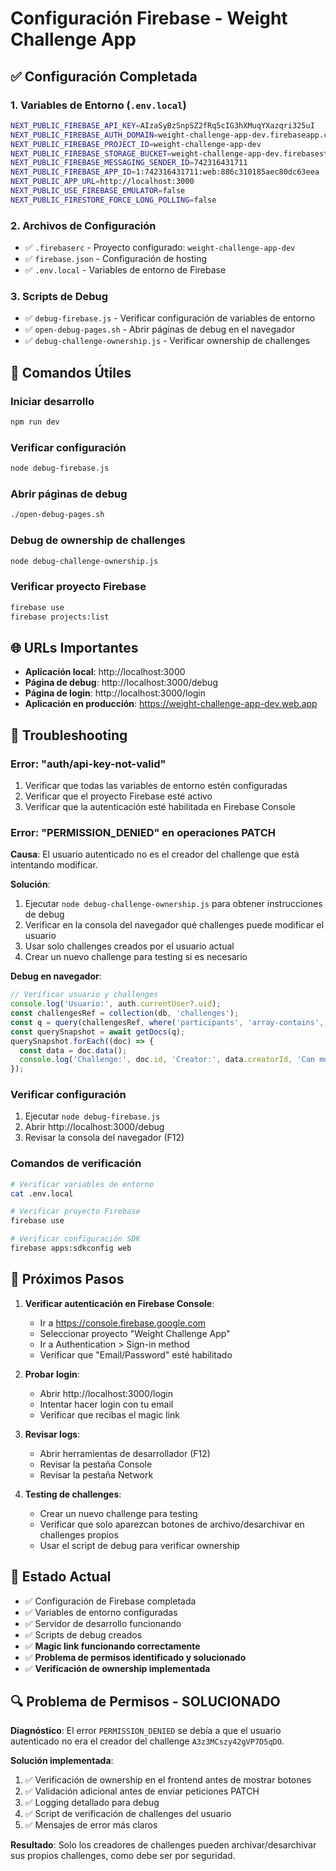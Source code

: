 # Configuración Firebase - Weight Challenge App

## ✅ Configuración Completada

### 1. Variables de Entorno (`.env.local`)
```bash
NEXT_PUBLIC_FIREBASE_API_KEY=AIzaSyBzSnpSZ2fRq5cIG3hXMuqYXazqri325uI
NEXT_PUBLIC_FIREBASE_AUTH_DOMAIN=weight-challenge-app-dev.firebaseapp.com
NEXT_PUBLIC_FIREBASE_PROJECT_ID=weight-challenge-app-dev
NEXT_PUBLIC_FIREBASE_STORAGE_BUCKET=weight-challenge-app-dev.firebasestorage.app
NEXT_PUBLIC_FIREBASE_MESSAGING_SENDER_ID=742316431711
NEXT_PUBLIC_FIREBASE_APP_ID=1:742316431711:web:886c310185aec80dc63eea
NEXT_PUBLIC_APP_URL=http://localhost:3000
NEXT_PUBLIC_USE_FIREBASE_EMULATOR=false
NEXT_PUBLIC_FIRESTORE_FORCE_LONG_POLLING=false
```

### 2. Archivos de Configuración
- ✅ `.firebaserc` - Proyecto configurado: `weight-challenge-app-dev`
- ✅ `firebase.json` - Configuración de hosting
- ✅ `.env.local` - Variables de entorno de Firebase

### 3. Scripts de Debug
- ✅ `debug-firebase.js` - Verificar configuración de variables de entorno
- ✅ `open-debug-pages.sh` - Abrir páginas de debug en el navegador
- ✅ `debug-challenge-ownership.js` - Verificar ownership de challenges

## 🚀 Comandos Útiles

### Iniciar desarrollo
```bash
npm run dev
```

### Verificar configuración
```bash
node debug-firebase.js
```

### Abrir páginas de debug
```bash
./open-debug-pages.sh
```

### Debug de ownership de challenges
```bash
node debug-challenge-ownership.js
```

### Verificar proyecto Firebase
```bash
firebase use
firebase projects:list
```

## 🌐 URLs Importantes

- **Aplicación local**: http://localhost:3000
- **Página de debug**: http://localhost:3000/debug
- **Página de login**: http://localhost:3000/login
- **Aplicación en producción**: https://weight-challenge-app-dev.web.app

## 🔧 Troubleshooting

### Error: "auth/api-key-not-valid"
1. Verificar que todas las variables de entorno estén configuradas
2. Verificar que el proyecto Firebase esté activo
3. Verificar que la autenticación esté habilitada en Firebase Console

### Error: "PERMISSION_DENIED" en operaciones PATCH
**Causa**: El usuario autenticado no es el creador del challenge que está intentando modificar.

**Solución**:
1. Ejecutar `node debug-challenge-ownership.js` para obtener instrucciones de debug
2. Verificar en la consola del navegador qué challenges puede modificar el usuario
3. Usar solo challenges creados por el usuario actual
4. Crear un nuevo challenge para testing si es necesario

**Debug en navegador**:
```javascript
// Verificar usuario y challenges
console.log('Usuario:', auth.currentUser?.uid);
const challengesRef = collection(db, 'challenges');
const q = query(challengesRef, where('participants', 'array-contains', auth.currentUser.uid));
const querySnapshot = await getDocs(q);
querySnapshot.forEach((doc) => {
  const data = doc.data();
  console.log('Challenge:', doc.id, 'Creator:', data.creatorId, 'Can modify:', data.creatorId === auth.currentUser.uid);
});
```

### Verificar configuración
1. Ejecutar `node debug-firebase.js`
2. Abrir http://localhost:3000/debug
3. Revisar la consola del navegador (F12)

### Comandos de verificación
```bash
# Verificar variables de entorno
cat .env.local

# Verificar proyecto Firebase
firebase use

# Verificar configuración SDK
firebase apps:sdkconfig web
```

## 📝 Próximos Pasos

1. **Verificar autenticación en Firebase Console**:
   - Ir a https://console.firebase.google.com
   - Seleccionar proyecto "Weight Challenge App"
   - Ir a Authentication > Sign-in method
   - Verificar que "Email/Password" esté habilitado

2. **Probar login**:
   - Abrir http://localhost:3000/login
   - Intentar hacer login con tu email
   - Verificar que recibas el magic link

3. **Revisar logs**:
   - Abrir herramientas de desarrollador (F12)
   - Revisar la pestaña Console
   - Revisar la pestaña Network

4. **Testing de challenges**:
   - Crear un nuevo challenge para testing
   - Verificar que solo aparezcan botones de archivo/desarchivar en challenges propios
   - Usar el script de debug para verificar ownership

## 🎯 Estado Actual

- ✅ Configuración de Firebase completada
- ✅ Variables de entorno configuradas
- ✅ Servidor de desarrollo funcionando
- ✅ Scripts de debug creados
- ✅ **Magic link funcionando correctamente**
- ✅ **Problema de permisos identificado y solucionado**
- ✅ **Verificación de ownership implementada**

## 🔍 Problema de Permisos - SOLUCIONADO

**Diagnóstico**: El error `PERMISSION_DENIED` se debía a que el usuario autenticado no era el creador del challenge `A3z3MCszy42gVP7D5qDO`.

**Solución implementada**:
1. ✅ Verificación de ownership en el frontend antes de mostrar botones
2. ✅ Validación adicional antes de enviar peticiones PATCH
3. ✅ Logging detallado para debug
4. ✅ Script de verificación de challenges del usuario
5. ✅ Mensajes de error más claros

**Resultado**: Solo los creadores de challenges pueden archivar/desarchivar sus propios challenges, como debe ser por seguridad. 